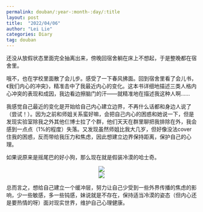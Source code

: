 ```yaml
---
permalink: douban/:year-:month-:day/:title
layout: post
title:  "2022/04/06"
author: "Lei Lie"
categories: Diary
tag: douban
---
```


还没从放假状态里面完全抽离出来，傍晚回宿舍躺在床上不想起，于是整晚都在宿舍里。

哦不，也在学校里面散了会儿步。感受了一下春风拂面。回到宿舍里看了会儿书，《我们内心的冲突》，精准击中了我最近内心的变化。这本书详细地描述三类人格内心冲突的表现和成因，我边看边擦脑门的汗——就精准地在描述我这种人啊……

我感觉自己最近的变化是开始给自己内心建立边界，不再什么话都和身边人说了（尝试！）。因为之前和师姐关系蛮好嘛，会把自己内心的困惑和她说一下，但是发现实验室除我之外其他仨博士拉了个群，他们天天在群里聊把我排除在外，我会感到一点点（1%的程度）失落。又发现虽然师姐比我大几岁，但好像没法cover住我的困惑，反而带给我压力和焦虑，因此想建立边界保持距离，保护自己的心理。

如果说原来是摇尾巴的好小狗，那么现在就是假装冷漠的哈士奇。

<div align=center><img src="../../images/img-2022-04-06/img1.webp"/></div>

<div align=center><img src="../../images/img-2022-04-06/img2.webp"/></div>

总而言之，想给自己建立一个缓冲层，努力让自己少受到一些外界传播的焦虑的影响，少一些敏感，多一些钝感，妹说就是不存在，保持适当冷漠的姿态（但内心还是要热情的呀）面对现实世界，维护自己心理健康。
